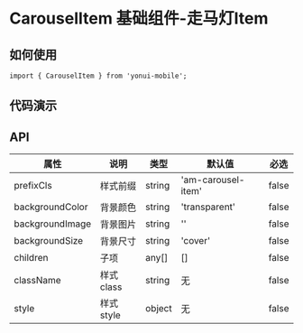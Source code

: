 # CarouselItem 基础组件-走马灯Item
## 如何使用

```
import { CarouselItem } from 'yonui-mobile';

```

## 代码演示


## API

属性 | 说明 | 类型 | 默认值 | 必选
----|-----|------|------|------
prefixCls | 样式前缀 | string | 'am-carousel-item' | false
backgroundColor | 背景颜色 | string | 'transparent' | false
backgroundImage | 背景图片 | string | '' | false
backgroundSize | 背景尺寸 | string | 'cover' | false
children | 子项 | any[] | [] | false
className | 样式class | string | 无 | false
style | 样式style | object | 无 | false
